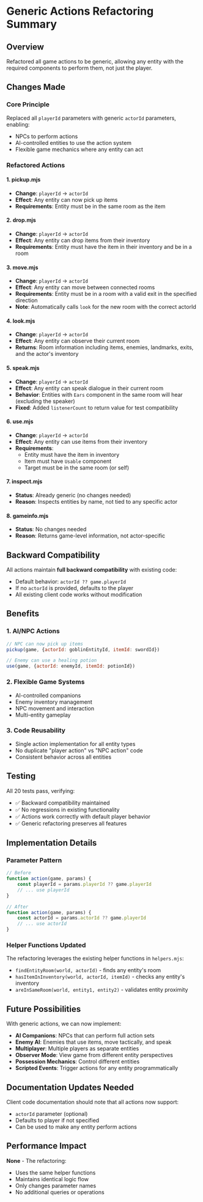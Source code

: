 # Generic Actions Refactoring Summary

## Overview
Refactored all game actions to be generic, allowing any entity with the required components to perform them, not just the player.

## Changes Made

### Core Principle
Replaced all `playerId` parameters with generic `actorId` parameters, enabling:
- NPCs to perform actions
- AI-controlled entities to use the action system
- Flexible game mechanics where any entity can act

### Refactored Actions

#### 1. **pickup.mjs**
- **Change**: `playerId` → `actorId`
- **Effect**: Any entity can now pick up items
- **Requirements**: Entity must be in the same room as the item

#### 2. **drop.mjs**
- **Change**: `playerId` → `actorId`
- **Effect**: Any entity can drop items from their inventory
- **Requirements**: Entity must have the item in their inventory and be in a room

#### 3. **move.mjs**
- **Change**: `playerId` → `actorId`
- **Effect**: Any entity can move between connected rooms
- **Requirements**: Entity must be in a room with a valid exit in the specified direction
- **Note**: Automatically calls `look` for the new room with the correct actorId

#### 4. **look.mjs**
- **Change**: `playerId` → `actorId`
- **Effect**: Any entity can observe their current room
- **Returns**: Room information including items, enemies, landmarks, exits, and the actor's inventory

#### 5. **speak.mjs**
- **Change**: `playerId` → `actorId`
- **Effect**: Any entity can speak dialogue in their current room
- **Behavior**: Entities with `Ears` component in the same room will hear (excluding the speaker)
- **Fixed**: Added `listenerCount` to return value for test compatibility

#### 6. **use.mjs**
- **Change**: `playerId` → `actorId`
- **Effect**: Any entity can use items from their inventory
- **Requirements**: 
  - Entity must have the item in inventory
  - Item must have `Usable` component
  - Target must be in the same room (or self)

#### 7. **inspect.mjs**
- **Status**: Already generic (no changes needed)
- **Reason**: Inspects entities by name, not tied to any specific actor

#### 8. **gameinfo.mjs**
- **Status**: No changes needed
- **Reason**: Returns game-level information, not actor-specific

## Backward Compatibility

All actions maintain **full backward compatibility** with existing code:
- Default behavior: `actorId ?? game.playerId`
- If no `actorId` is provided, defaults to the player
- All existing client code works without modification

## Benefits

### 1. **AI/NPC Actions**
```javascript
// NPC can now pick up items
pickup(game, {actorId: goblinEntityId, itemId: swordId})

// Enemy can use a healing potion
use(game, {actorId: enemyId, itemId: potionId})
```

### 2. **Flexible Game Systems**
- AI-controlled companions
- Enemy inventory management
- NPC movement and interaction
- Multi-entity gameplay

### 3. **Code Reusability**
- Single action implementation for all entity types
- No duplicate "player action" vs "NPC action" code
- Consistent behavior across all entities

## Testing

All 20 tests pass, verifying:
- ✅ Backward compatibility maintained
- ✅ No regressions in existing functionality
- ✅ Actions work correctly with default player behavior
- ✅ Generic refactoring preserves all features

## Implementation Details

### Parameter Pattern
```javascript
// Before
function action(game, params) {
    const playerId = params.playerId ?? game.playerId
    // ... use playerId
}

// After
function action(game, params) {
    const actorId = params.actorId ?? game.playerId
    // ... use actorId
}
```

### Helper Functions Updated
The refactoring leverages the existing helper functions in `helpers.mjs`:
- `findEntityRoom(world, actorId)` - finds any entity's room
- `hasItemInInventory(world, actorId, itemId)` - checks any entity's inventory
- `areInSameRoom(world, entity1, entity2)` - validates entity proximity

## Future Possibilities

With generic actions, we can now implement:
- **AI Companions**: NPCs that can perform full action sets
- **Enemy AI**: Enemies that use items, move tactically, and speak
- **Multiplayer**: Multiple players as separate entities
- **Observer Mode**: View game from different entity perspectives
- **Possession Mechanics**: Control different entities
- **Scripted Events**: Trigger actions for any entity programmatically

## Documentation Updates Needed

Client code documentation should note that all actions now support:
- `actorId` parameter (optional)
- Defaults to player if not specified
- Can be used to make any entity perform actions

## Performance Impact

**None** - The refactoring:
- Uses the same helper functions
- Maintains identical logic flow
- Only changes parameter names
- No additional queries or operations
